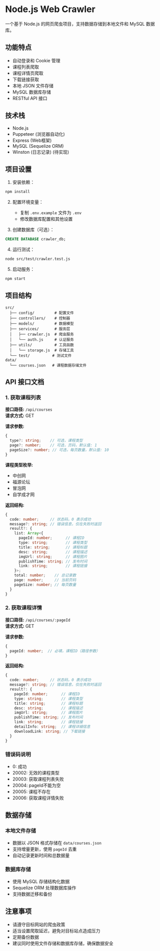 # Node.js Web Crawler

一个基于 Node.js 的网页爬虫项目，支持数据存储到本地文件和 MySQL 数据库。

## 功能特点

- 自动登录和 Cookie 管理
- 课程列表爬取
- 课程详情页爬取
- 下载链接获取
- 本地 JSON 文件存储
- MySQL 数据库存储
- RESTful API 接口

## 技术栈

- Node.js
- Puppeteer (浏览器自动化)
- Express (Web框架)
- MySQL (Sequelize ORM)
- Winston (日志记录) (待实现)

## 项目设置

1. 安装依赖：
```bash
npm install
```

2. 配置环境变量：
   - 复制 `.env.example` 文件为 `.env`
   - 修改数据库配置和其他设置

3. 创建数据库（可选）：
```sql
CREATE DATABASE crawler_db;
```

4. 运行测试：
```bash
node src/test/crawler.test.js
```

5. 启动服务：
```bash
npm start
```

## 项目结构

```
src/
  ├── config/         # 配置文件
  ├── controllers/    # 控制器
  ├── models/         # 数据模型
  ├── services/       # 服务层
  │   ├── crawler.js  # 爬虫服务
  │   └── auth.js     # 认证服务
  ├── utils/          # 工具函数
  │   └── storage.js  # 存储工具
  └── test/          # 测试文件
data/
  └── courses.json   # 课程数据存储文件
```

## API 接口文档

### 1. 获取课程列表

**接口路径:** `/api/courses`  
**请求方式:** GET

**请求参数:**
```typescript
{
  type?: string;    // 可选，课程类型
  page?: number;    // 可选，页码，默认值: 1
  pageSize?: number; // 可选，每页数量，默认值: 10
}
```

**课程类型枚举:**
- 中创网
- 福源论坛
- 冒泡网
- 自学成才网

**返回结构:**
```typescript
{
  code: number;     // 状态码，0 表示成功
  message?: string; // 错误信息，仅在失败时返回
  result?: {
    list: Array<{
      pageId: number;      // 课程ID
      type: string;        // 课程类型
      title: string;       // 课程标题
      desc: string;        // 课程描述
      imgUrl: string;      // 课程图片
      publishTime: string; // 发布时间
      link: string;        // 课程链接
    }>;
    total: number;    // 总记录数
    page: number;     // 当前页码
    pageSize: number; // 每页数量
  }
}
```

### 2. 获取课程详情

**接口路径:** `/api/courses/:pageId`  
**请求方式:** GET

**请求参数:**
```typescript
{
  pageId: number;  // 必填，课程ID（路径参数）
}
```

**返回结构:**
```typescript
{
  code: number;     // 状态码，0 表示成功
  message?: string; // 错误信息，仅在失败时返回
  result?: {
    pageId: number;      // 课程ID
    type: string;        // 课程类型
    title: string;       // 课程标题
    desc: string;        // 课程描述
    imgUrl: string;      // 课程图片
    publishTime: string; // 发布时间
    link: string;        // 课程链接
    detailInfo: string;  // 课程详细信息
    downloadLink: string; // 下载链接
  }
}
```

### 错误码说明
- 0: 成功
- 20002: 无效的课程类型
- 20003: 获取课程列表失败
- 20004: pageId不能为空
- 20005: 课程不存在
- 20006: 获取课程详情失败

## 数据存储

### 本地文件存储
- 数据以 JSON 格式存储在 `data/courses.json`
- 支持增量更新，使用 `pageId` 去重
- 自动记录更新时间和总数据量

### 数据库存储
- 使用 MySQL 存储结构化数据
- Sequelize ORM 处理数据库操作
- 支持数据迁移和备份

## 注意事项

- 请遵守目标网站的爬虫政策
- 适当设置爬取延迟，避免对目标站点造成压力
- 定期备份数据
- 建议同时使用文件存储和数据库存储，确保数据安全 